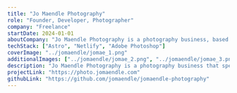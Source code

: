 ```yaml
---
title: "Jo Maendle Photography"
role: "Founder, Developer, Photographer"
company: "Freelance"
startDate: 2024-01-01
aboutCompany: "Jo Maendle Photography is a photography business, based in Bremen, Germany, that specializes in outdoor portrait photography. The website showcases my portfolio and offers a contact form for potential clients. I built the website using Astro and deployed it on Netlify."
techStack: ["Astro", "Netlify", "Adobe Photoshop"]
coverImage: "../jomaendle/jomae_1.png"
additionalImages: ["../jomaendle/jomae_2.png", "../jomaendle/jomae_3.png"]
description: "Jo Maendle Photography is a photography business that specializes in outdoor portrait and landscape photography."
projectLink: "https://photo.jomaendle.com"
githubLink: "https://github.com/jomaendle/jomaendle-photography"
---
```

